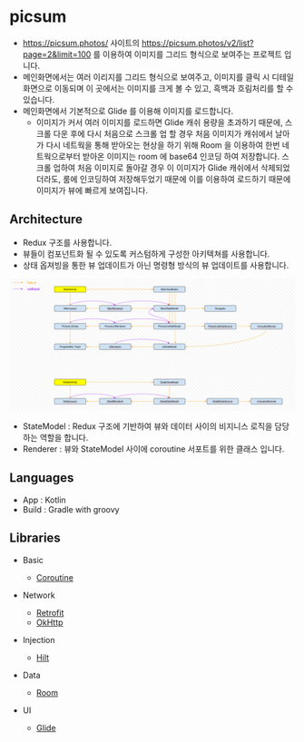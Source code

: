 # picsum

- https://picsum.photos/ 사이트의 https://picsum.photos/v2/list?page=2&limit=100 를 이용하여 이미지를 그리드 형식으로 보여주는 프로젝트 입니다.
- 메인화면에서는 여러 이리지를 그리드 형식으로 보여주고, 이미지를 클릭 시 디테일 화면으로 이동되며 이 곳에서는 이미지를 크게 볼 수 있고, 흑백과 흐림처리를 할 수 있습니다.
- 메인화면에서 기본적으로 Glide 를 이용해 이미지를 로드합니다.
  - 이미지가 커서 여러 이미지를 로드하면 Glide 캐쉬 용량을 초과하기 때문에, 스크롤 다운 후에 다시 처음으로 스크롤 업 할 경우 처음 이미지가 캐쉬에서 날아가 다시 네트웍을 통해 받아오는 현상을 하기 위해 Room 을 이용하여 한번 네트웍으로부터 받아온 이미지는 room 에 base64 인코딩 하여 저장합니다. 스크롤 업하여 처음 이미지로 돌아갈 경우 이 이미지가 Glide 캐쉬에서 삭제되었더라도, 룸에 인코딩하여 저장해두었기 때문에 이를 이용하여 로드하기 때문에 이미지가 뷰에 빠르게 보여집니다.

## Architecture

- Redux 구조를 사용합니다.
- 뷰들이 컴포넌트화 될 수 있도록 커스텀하게 구성한 아키텍쳐를 사용합니다. 
- 상태 옵져빙을 통한 뷰 업데이트가 아닌 명령형 방식의 뷰 업데이트를 사용합니다.

![architecture](/architecture/architecture.png)

- StateModel : Redux 구조에 기반하여 뷰와 데이터 사이의 비지니스 로직을 담당하는 역할을 합니다.
- Renderer : 뷰와 StateModel 사이에 coroutine 서포트를 위한 클래스 입니다.

## Languages

- App : Kotlin
- Build : Gradle with groovy

## Libraries

- Basic
  - [Coroutine](https://kotlinlang.org/docs/coroutines-overview.html)

- Network
  - [Retrofit](http://square.github.io/retrofit/)
  - [OkHttp](https://github.com/square/okhttp)
  
- Injection
  - [Hilt](https://github.com/google/dagger)

- Data
  - [Room](https://developer.android.com/training/data-storage/room)

- UI
  - [Glide](https://github.com/bumptech/glide)
 
